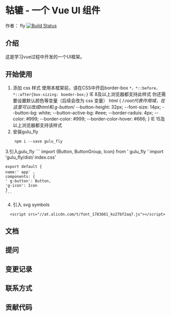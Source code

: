 # 轱辘  - 一个 Vue UI 组件
  作者： fly
[![Build Status](https://travis-ci.org/lch524/gulu.svg?branch=master)](https://travis-ci.org/lch524/gulu)
## 介绍
这是学习vue过程中开发的一个UI框架。
## 开始使用
1. 添加 css 样式
使用本框架前，请在CSS中开启border-box
  ``
  *，*::before，*::after{box-sizing: boeder-box;}
  ``
   IE 8及以上浏览器都支持此样式
   你还需要设置默认颜色等变量（后续会改为 css 变量）
 html { /*:root代表作用域，在这里可以改成html和.g-button*/
   --button-height: 32px;
   --font-size: 14px;
   --button-bg: white;
   --button-active-bg: #eee;
   --border-raduis: 4px;
   --color: #999;
   --border-color: #999;
   --border-color-hover: #666;
 } 
IE 15及以上浏览器都支持该样式
2. 安装gulu_fly
```
    npm i --save gulu_fly
```
3.引入gulu_fly
    ```
    import {Button, ButtonGroup, Icon} from ' gulu_fly '
    import 'gulu_fly/dist/ index.css'
    
    export default {
    name:' app' ，
    components: {
    ' g-button': Button, 
    'g-icon': Icon
    }
    ```
4. 引入 svg symbols
```
  <script src="//at.alicdn.com/t/font_1783661_ko27bf2aq7.js"></script>
```
## 文档

## 提问

## 变更记录

## 联系方式

## 贡献代码


